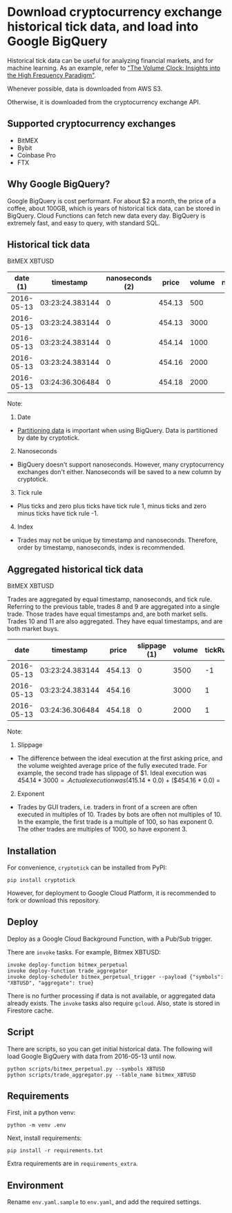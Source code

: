 # Download cryptocurrency exchange historical tick data, and load into Google BigQuery

Historical tick data can be useful for analyzing financial markets, and for machine learning. As an example, refer to ["The Volume Clock: Insights into the High Frequency Paradigm"](https://papers.ssrn.com/sol3/papers.cfm?abstract_id=2034858).

Whenever possible, data is downloaded from AWS S3.

Otherwise, it is downloaded from the cryptocurrency exchange API.

Supported cryptocurrency exchanges
----------------------------------
* BitMEX
* Bybit
* Coinbase Pro
* FTX

Why Google BigQuery?
--------------------
Google BigQuery is cost performant. For about $2 a month, the price of a coffee, about 100GB, which is years of historical tick data, can be stored in BigQuery. Cloud Functions can fetch new data every day. BigQuery is extremely fast, and easy to query, with standard SQL.

Historical tick data
--------------------
BitMEX XBTUSD

|  date (1)  |    timestamp    | nanoseconds (2) | price  | volume | notional | tickRule (3) | index (4) |
|------------|-----------------|-----------------|--------|--------|----------|--------------|-----------|
| 2016-05-13 | 03:23:24.383144 | 0               | 454.13 | 500    |          | -1           | 8         |
| 2016-05-13 | 03:23:24.383144 | 0               | 454.13 | 3000   |          | -1           | 9         |
| 2016-05-13 | 03:23:24.383144 | 0               | 454.14 | 1000   |          | 1            | 10        |
| 2016-05-13 | 03:23:24.383144 | 0               | 454.16 | 2000   |          | 1            | 11        |
| 2016-05-13 | 03:24:36.306484 | 0               | 454.18 | 2000   |          | 1            | 12        |

Note:

1. Date
* [Partitioning data](https://cloud.google.com/bigquery/docs/partitioned-tables) is important when using BigQuery. Data is partitioned by date by cryptotick.

2. Nanoseconds
* BigQuery doesn't support nanoseconds. However, many cryptocurrency exchanges don't either. Nanoseconds will be saved to a new column by cryptotick.

3. Tick rule
* Plus ticks and zero plus ticks have tick rule 1, minus ticks and zero minus ticks have tick rule -1.

4. Index
* Trades may not be unique by timestamp and nanoseconds. Therefore, order by timestamp, nanoseconds, index is recommended.


Aggregated historical tick data
-------------------------------
BitMEX XBTUSD

Trades are aggregated by equal timestamp, nanoseconds, and tick rule. Referring to the previous table, trades 8 and 9 are aggregated into a single trade. Those trades have equal timestamps and, are both market sells. Trades 10 and 11 are also aggregated. They have equal timestamps, and are both market buys.

|    date    |    timestamp    | price  | slippage (1) | volume | tickRule | exponent (2) | notional |
|------------|-----------------|--------|--------------|--------|----------|--------------|----------|
| 2016-05-13 | 03:23:24.383144 | 454.13 | 0            | 3500   | -1       | 2            | 7.7...   |
| 2016-05-13 | 03:23:24.383144 | 454.16 |              | 3000   | 1        | 3            | 6.6...   |
| 2016-05-13 | 03:24:36.306484 | 454.18 | 0            | 2000   | 1        | 3            | 4.4...   |

Note:

1. Slippage
* The difference between the ideal execution at the first asking price, and the volume weighted average price of the fully executed trade. For example, the second trade has slippage of $1. Ideal execution was $454.14 * 3000 = . Actual execution was ($415.14 * 0.0) + ($454.16 * 0.0) =

2. Exponent
* Trades by GUI traders, i.e. traders in front of a screen are often executed in multiples of 10. Trades by bots are often not multiples of 10. In the example, the first trade is a multiple of 100, so has exponent 0. The other trades are multiples of 1000, so have exponent 3.

Installation
------------

For convenience, `cryptotick` can be installed from PyPI:

```
pip install cryptotick
```

However, for deployment to Google Cloud Platform, it is recommended to fork or download this repository.

Deploy
------

Deploy as a Google Cloud Background Function, with a Pub/Sub trigger.

There are `invoke` tasks. For example, Bitmex XBTUSD:

```
invoke deploy-function bitmex_perpetual
invoke deploy-function trade_aggregator
invoke deploy-scheduler bitmex_perpetual_trigger --payload {"symbols": "XBTUSD", "aggregate": true}
```

There is no further processing if data is not available, or aggregated data already exists.  The `invoke` tasks also require `gcloud`. Also, state is stored in Firestore cache.

Script
------

There are scripts, so you can get initial historical data. The following will load Google BigQuery with data from 2016-05-13 until now.

```
python scripts/bitmex_perpetual.py --symbols XBTUSD
python scripts/trade_aggregator.py --table_name bitmex_XBTUSD
```

Requirements
------------

First, init a python venv:

```
python -m venv .env
```

Next, install requirements:

```
pip install -r requirements.txt

```

Extra requirements are in `requirements_extra`.

Environment
-----------

Rename `env.yaml.sample` to `env.yaml`, and add the required settings.
